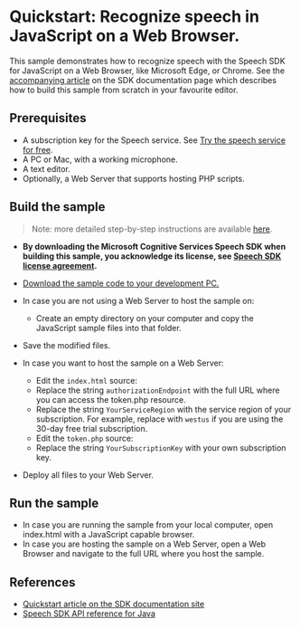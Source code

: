 # Quickstart: Recognize speech in JavaScript on a Web Browser.

This sample demonstrates how to recognize speech with the Speech SDK for JavaScript on a Web Browser, like Microsoft Edge, or Chrome.
See the [accompanying article](https://docs.microsoft.com/azure/cognitive-services/speech-service/quickstart-javascript) on the SDK documentation page which describes how to build this sample from scratch in your favourite editor.

## Prerequisites

* A subscription key for the Speech service. See [Try the speech service for free](https://docs.microsoft.com/azure/cognitive-services/speech-service/get-started).
* A PC or Mac, with a working microphone.
* A text editor.
* Optionally, a Web Server that supports hosting PHP scripts.

## Build the sample

> Note: more detailed step-by-step instructions are available [here](https://docs.microsoft.com/azure/cognitive-services/speech-service/quickstart-js-browser).

* **By downloading the Microsoft Cognitive Services Speech SDK when building this sample, you acknowledge its license, see [Speech SDK license agreement](https://docs.microsoft.com/azure/cognitive-services/speech-service/license).**
* [Download the sample code to your development PC.](../../README.md#get-the-samples)
* In case you are not using a Web Server to host the sample on:
  * Create an empty directory on your computer and copy the JavaScript sample files into that folder.
* Save the modified files.

* In case you want to host the sample on a Web Server:
  * Edit the `index.html` source:
  * Replace the string `authorizationEndpoint` with the full URL where you can access the token.php resource.
  * Replace the string `YourServiceRegion` with the service region of your subscription.
    For example, replace with `westus` if you are using the 30-day free trial subscription.
  * Edit the `token.php` source:
  * Replace the string `YourSubscriptionKey` with your own subscription key.
* Deploy all files to your Web Server.

## Run the sample

* In case you are running the sample from your local computer, open index.html with a JavaScript capable browser.
* In case you are hosting the sample on a Web Server, open a Web Browser and navigate to the full URL where you host the sample.

## References

* [Quickstart article on the SDK documentation site](https://docs.microsoft.com/azure/cognitive-services/speech-service/quickstart-java-jre)
* [Speech SDK API reference for Java](https://aka.ms/csspeech/javaref)
